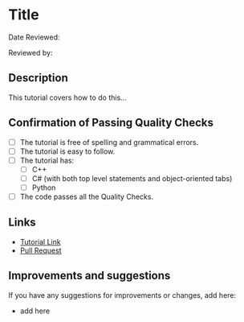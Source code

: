 # Title

Date Reviewed:

Reviewed by:

## Description

This tutorial covers how to do this...

## Confirmation of Passing Quality Checks

- [ ] The tutorial is free of spelling and grammatical errors.
- [ ] The tutorial is easy to follow.
- [ ] The tutorial has:
  - [ ] C++
  - [ ] C# (with both top level statements and object-oriented tabs)
  - [ ] Python
- [ ] The code passes all the Quality Checks.

## Links

- [Tutorial Link](add-link-here)
- [Pull Request](add-link-here)

## Improvements and suggestions

If you have any suggestions for improvements or changes, add here:

- add here
